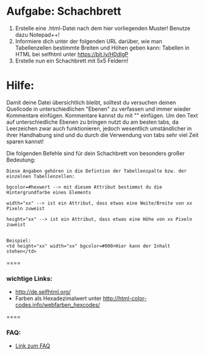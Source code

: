 Aufgabe: Schachbrett
====

1. Erstelle eine .html-Datei nach dem hier vorliegenden Muster! Benutze dazu Notepad++!
2. Informiere dich unter der folgenden URL darüber, wie man Tabellenzellen bestimmte Breiten und Höhen geben kann: Tabellen in HTML bei selfhtml unter https://bit.ly/H0dIgP
3. Erstelle nun ein Schachbrett mit 5x5 Feldern!



Hilfe:
====

Damit deine Datei übersichtlich bleibt, solltest du versuchen deinen Quellcode in unterschiedlichen "Ebenen" zu verfassen und immer wieder Kommentare einfügen. Kommentare kannst du mit "<!-- Kommentar -->" einfügen.
Um den Text auf unterschiedliche Ebenen zu bringen nutzt du am besten tabs, da Leerzeichen zwar auch funktionieren, jedoch wesentlich umständlicher in ihrer Handhabung sind und du durch die Verwendung von tabs sehr viel Zeit sparen kannst!


Die folgenden Befehle sind für dein Schachbrett von besonders großer Bedeutung:


```
Diese Angaben gehören in die Defintion der Tabellenspalte bzw. der einzelnen Tabellenzellen:

bgcolor=#hexwert --> mit diesem Attribut bestimmst du die Hintergrundfarbe eines Elements

width="xx" --> ist ein Attribut, dass etwas eine Weite/Breite von xx Pixeln zuweist

height="xx" --> ist ein Attribut, dass etwas eine Höhe von xx Pixeln zuweist


Beispiel:
<td height="xx" width="xx" bgcolor=#000>Hier kann der Inhalt stehen</td>

```


====

### wichtige Links:
* http://de.selfhtml.org/
* Farben als Hexadezimalwert unter http://html-color-codes.info/webfarben_hexcodes/


====

### FAQ:
* [Link zum FAQ](https://github.com/cartz/schule/blob/master/faq.md)